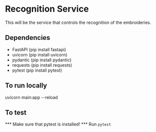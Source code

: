 # Recognition Service

This will be the service that controls the recognition of the embroideries.

## Dependencies
- FastAPI (pip install fastapi)
- uvicorn (pip install uvicorn)
- pydantic (pip install pydantic)
- requests (pip install requests)
- pytest (pip install pytest)

## To run locally

uvicorn main:app --reload

## To test
*** Make sure that pytest is installed! ***
Run `pytest`
